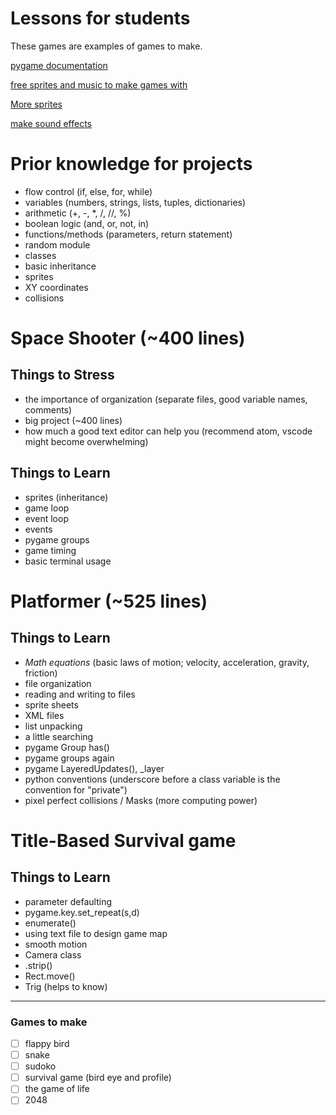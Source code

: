 # Lessons for students

These games are examples of games to make.

[pygame documentation](https://www.pygame.org/docs/)

[free sprites and music to make games with](https://opengameart.org/)

[More sprites](http://kenney.nl/)

[make sound effects](https://www.bfxr.net/)

# Prior knowledge for projects

- flow control (if, else, for, while)
- variables (numbers, strings, lists, tuples, dictionaries)
- arithmetic (+, -, *, /, //, %)
- boolean logic (and, or, not, in)
- functions/methods (parameters, return statement)
- random module
- classes
- basic inheritance
- sprites
- XY coordinates
- collisions

# Space Shooter (~400 lines)

## **Things to Stress**

- the importance of organization (separate files, good variable names, comments)
- big project (~400 lines)
- how much a good text editor can help you (recommend atom, vscode might become overwhelming)

## **Things to Learn**

- sprites (inheritance)
- game loop
- event loop
- events
- pygame groups
- game timing
- basic terminal usage


# Platformer (~525 lines)

## **Things to Learn**
- *Math equations* (basic laws of motion; velocity, acceleration, gravity, friction)
- file organization
- reading and writing to files
- sprite sheets
- XML files
- list unpacking
- a little searching
- pygame Group has()
- pygame groups again
- pygame LayeredUpdates(), _layer
- python conventions (underscore before a class variable is the convention for "private")
- pixel perfect collisions / Masks (more computing power)

# Title-Based Survival game
## **Things to Learn**
- parameter defaulting
- pygame.key.set_repeat(s,d)
- enumerate()
- using text file to design game map
- smooth motion
- Camera class
- .strip()
- Rect.move()
- Trig (helps to know)

___
### Games to make

- [ ] flappy bird
- [ ] snake
- [ ] sudoko
- [ ] survival game (bird eye and profile)
- [ ] the game of life
- [ ] 2048
